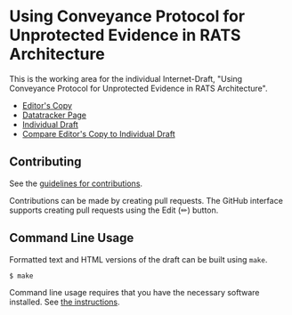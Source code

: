 # Using Conveyance Protocol for Unprotected Evidence in RATS Architecture

This is the working area for the individual Internet-Draft, "Using Conveyance Protocol for Unprotected Evidence in RATS Architecture".

* [Editor's Copy](https://muhammad-usama-sardar.github.io/rats-unprotected-evidence/#go.draft-usama-rats-unprotected-evidence.html)
* [Datatracker Page](https://datatracker.ietf.org/doc/draft-usama-rats-unprotected-evidence)
* [Individual Draft](https://datatracker.ietf.org/doc/html/draft-usama-rats-unprotected-evidence)
* [Compare Editor's Copy to Individual Draft](https://muhammad-usama-sardar.github.io/rats-unprotected-evidence/#go.draft-usama-rats-unprotected-evidence.diff)


## Contributing

See the
[guidelines for contributions](https://github.com/muhammad-usama-sardar/rats-unprotected-evidence/blob/main/CONTRIBUTING.md).

Contributions can be made by creating pull requests.
The GitHub interface supports creating pull requests using the Edit (✏) button.


## Command Line Usage

Formatted text and HTML versions of the draft can be built using `make`.

```sh
$ make
```

Command line usage requires that you have the necessary software installed.  See
[the instructions](https://github.com/martinthomson/i-d-template/blob/main/doc/SETUP.md).

